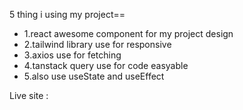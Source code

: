 5 thing  i using my project==
* 1.react awesome component for my project design
* 2.tailwind library use for responsive
* 3.axios use for fetching
* 4.tanstack query use for code easyable
* 5.also use useState and useEffect 


Live site : 
